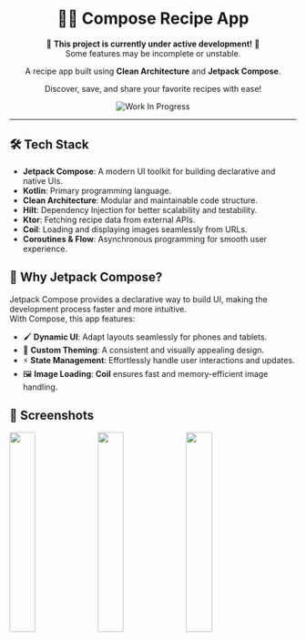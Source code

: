 <div align="center">

# 👩‍🍳 Compose Recipe App

🚧 **This project is currently under active development!** 🚧</br>Some features may be incomplete or unstable.

A recipe app built using **Clean Architecture** and **Jetpack Compose**.

Discover, save, and share your favorite recipes with ease!

![Work In Progress](https://img.shields.io/badge/Status-WIP-yellow)
</div>

---

## 🛠 **Tech Stack**

- **Jetpack Compose**: A modern UI toolkit for building declarative and native UIs.
- **Kotlin**: Primary programming language.
- **Clean Architecture**: Modular and maintainable code structure.
- **Hilt**: Dependency Injection for better scalability and testability.
- **Ktor**: Fetching recipe data from external APIs.
- **Coil**: Loading and displaying images seamlessly from URLs.
- **Coroutines & Flow**: Asynchronous programming for smooth user experience.

## 🚀 **Why Jetpack Compose?**

Jetpack Compose provides a declarative way to build UI, making the development process faster and more intuitive.</br>With Compose, this app features:

- 🖌 **Dynamic UI**: Adapt layouts seamlessly for phones and tablets.
- 🎨 **Custom Theming**: A consistent and visually appealing design.
- ⚡ **State Management**: Effortlessly handle user interactions and updates.
- 🖼 **Image Loading**: **Coil** ensures fast and memory-efficient image handling.

## 📸 **Screenshots**

<img src="https://github.com/user-attachments/assets/def6e171-3505-4511-9c42-ad2aa70ee129" width="30%"/>
<img src="https://github.com/user-attachments/assets/4bc30897-4b2e-4833-8d40-76dfd47bbcfa" width="30%"/>
<img src="https://github.com/user-attachments/assets/19c80beb-c905-4559-ac7b-c9db22b12b20" width="30%"/>

